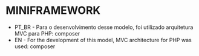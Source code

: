 # MINIFRAMEWORK
* PT_BR - Para o desenvolvimento desse modelo, foi utilizado arquitetura MVC para PHP: composer
* EN - For the development of this model, MVC architecture for PHP was used: composer
